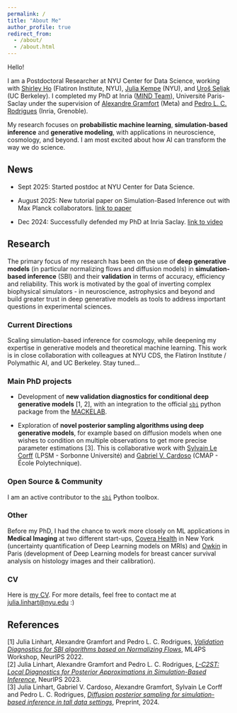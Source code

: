```yaml
---
permalink: /
title: "About Me"
author_profile: true
redirect_from:
  - /about/
  - /about.html
---
```


Hello!

I am a Postdoctoral Researcher at NYU Center for Data Science, working with [Shirley Ho](https://www.shirleyho.space/) (Flatiron Institute, NYU), [Julia Kempe](https://cims.nyu.edu/~kempe/) (NYU), and [Uroš Seljak](https://physics.berkeley.edu/people/faculty/uros-seljak) (UC Berkeley). 
I completed my PhD at Inria ([MIND Team](https://team.inria.fr/mind/)), Université Paris-Saclay under the supervision of [Alexandre Gramfort](https://alexandre.gramfort.net/) (Meta) and [Pedro L. C. Rodrigues](https://plcrodrigues.github.io/) (Inria, Grenoble). 

My research focuses on **probabilistic machine learning**, **simulation-based inference** and **generative modeling**, with applications in neuroscience, cosmology, and beyond. I am most excited about how AI can transform the way we do science.

## News

- Sept 2025: Started postdoc at NYU Center for Data Science.

- August 2025: New tutorial paper on Simulation-Based Inference out with Max Planck collaborators. [link to paper](https://arxiv.org/abs/2508.12939)

- Dec 2024: Successfully defended my PhD at Inria Saclay. [link to video](https://www.youtube.com/watch?v=he1HbmhwGCw)

## Research

<!-- My research combines probabilistic machine learning and scientific applications, with a special focus on simulation-based inference and generative modeling.  -->
The primary focus of my research has been on the use of **deep generative models** (in particular normalizing flows and diffusion models) in **simulation-based inference** (SBI) and their **validation** in terms of accuracy, efficiency and reliability. This work is motivated by the goal of inverting complex biophysical simulators - in neuroscience, astrophysics and beyond and build greater trust in deep generative models as tools to address important questions in experimental sciences. 

### Current Directions
Scaling simulation-based inference for cosmology, while deepening my expertise in generative models and theoretical machine learning. This work is in close collaboration with colleagues at NYU CDS, the Flatiron Institute / Polymathic AI, and UC Berkeley. Stay tuned…

### Main PhD projects

- Development of **new validation diagnostics for conditional deep generative models** [1, 2], with an integration to the official [`sbi`](https://github.com/sbi-dev/sbi) python package from the [MACKELAB](https://www.mackelab.org/).
<!-- - A benchmark initiative for SBI algorithms in collaboration with the [MACKELAB](https://www.mackelab.org/) and Thomas Moreau. It combins the `sbibm` and `benchopt` packages, with the goal of standardized and maintained SBI methods, and an easy to use benchmark framework with open source code and reproducible results.-->
- Exploration of **novel posterior sampling algorithms using deep generative models**, for example based on diffusion models when one wishes to condition on multiple observations to get more precise parameter estimations [3]. This is collaborative work with [Sylvain Le Corff](https://sylvainlc.github.io/) (LPSM - Sorbonne Université) and [Gabriel V. Cardoso](https://gabrielvc.github.io/) (CMAP - École Polytechnique). 
<!-- Ongoing work with Marylou Gabrié and Louis Grenioux explores the use and combination of energy based models (EBMs) and normalizing flows for the sampling of highly structured posterior distributions. -->

### Open Source & Community
I am an active contributor to the [`sbi`](https://github.com/sbi-dev/sbi) Python toolbox.


### Other 
Before my PhD, I had the chance to work more closely on ML applications in **Medical Imaging** at two different start-ups, [Covera Health](https://www.coverahealth.com/) in New York (uncertainty quantification of Deep Learning models on MRIs) and [Owkin](https://www.owkin.com/) in Paris (development of Deep Learning models for breast cancer survival analysis on histology images and their calibration).

### CV

Here is [my CV](/files/Research_CV_Linhart.pdf). For more details, feel free to contact me at julia.linhart@nyu.edu :)




<!-- ## Funding

My PhD project is part of the [ED STIC](https://www.universite-paris-saclay.fr/ecoles-doctorales/sciences-et-technologies-de-linformation-et-de-la-communication-stic) doctoral school at Université Paris-Saclay. As the first-placed candidate of my year, I am recipient of the *Pierre-Aguilar Scholarship* of the [Capital Fund Management (CFM)](https://www.fondation-cfm.org/). -->

## References

[1] Julia Linhart, Alexandre Gramfort and Pedro L. C. Rodrigues, [*Validation Diagnostics for SBI algorithms based on Normalizing Flows*](https://arxiv.org/abs/2211.09602), ML4PS Workshop, NeurIPS 2022.\
[2] Julia Linhart, Alexandre Gramfort and Pedro L. C. Rodrigues, [*L-C2ST: Local Diagnostics for Posterior Approximations in Simulation-Based Inference*](https://arxiv.org/abs/2306.03580), NeurIPS 2023.\
[3] Julia Linhart, Gabriel V. Cardoso, Alexandre Gramfort, Sylvain Le Corff and Pedro L. C. Rodrigues, [*Diffusion posterior sampling for simulation-based inference in tall data settings*](https://arxiv.org/abs/2404.07593), Preprint, 2024.
